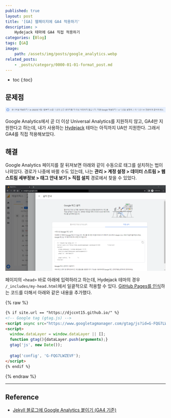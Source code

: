 ```yaml
---
published: true
layout: post
title: '[GA] 웹페이지에 GA4 적용하기'
description: >
    Hydejack 테마에 GA4 직접 적용하기
categories: [Blog]
tags: [GA]
image:
    path: /assets/img/posts/google_analytics.webp
related_posts:
    - _posts/category/0000-01-01-format_post.md
---
```

* toc
{:toc}

## 문제점

![ga_ua_warning](/assets/img/posts/ga_ua_warning.png)

Google Analytics에서 곧 더 이상 Universal Analytics를 지원하지 않고, GA4만 지원한다고 하는데, 내가 사용하는 [Hydejack](https://hydejack.com/) 테마는 아직까지 UA만 지원한다. 그래서 GA4를 직접 적용해보았다.  

## 해결

Google Analytics 페이지를 잘 뒤져보면 아래와 같이 수동으로 태그를 설치하는 법이 나와있다. 경로가 나중에 바뀔 수도 있는데, 나는 **관리 > 계정 설정 > 데이터 스트림 > 웹 스트림 세부정보 > 태그 안내 보기 > 직접 설치** 경로에서 찾을 수 있었다.  

![ga_install_manually](/assets/img/posts/ga_install_manually.png)

페이지의 `<head>` 바로 아래에 입력하라고 하는데, Hydejack 테마의 경우 `/_includes/my-head.html`에서 일괄적으로 적용할 수 있다. [GitHub Pages를 인식](/blog/github_pages_ga/)하는 코드를 더해서 아래와 같은 내용을 추가했다.  

{% raw %}
```html
{% if site.url == "https://djccnt15.github.io/" %}
<!-- Google tag (gtag.js) -->
<script async src="https://www.googletagmanager.com/gtag/js?id=G-FQG7LWZEVF"></script>
<script>
  window.dataLayer = window.dataLayer || [];
  function gtag(){dataLayer.push(arguments);}
  gtag('js', new Date());

  gtag('config', 'G-FQG7LWZEVF');
</script>
{% endif %}
```
{% endraw %}

---
## Reference
- [Jekyll 블로그에 Google Analytics 붙이기 (GA4 기준)](https://kim-eun-ji.github.io/etc/2021-05-18-ga/)